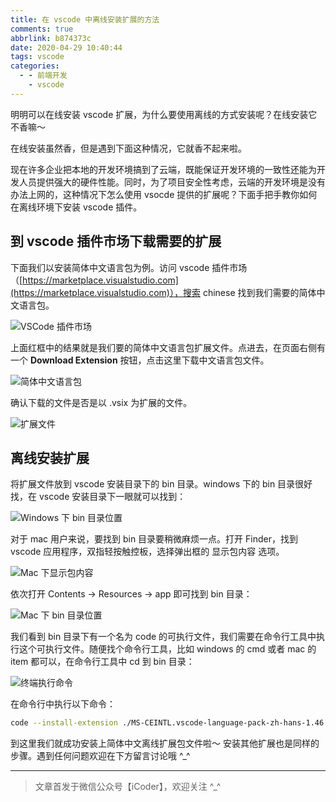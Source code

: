 ```yaml
---
title: 在 vscode 中离线安装扩展的方法
comments: true
abbrlink: b874373c
date: 2020-04-29 10:40:44
tags: vscode
categories:
  - - 前端开发
    - vscode
---
```


明明可以在线安装 vscode 扩展，为什么要使用离线的方式安装呢？在线安装它不香嘛～

在线安装虽然香，但是遇到下面这种情况，它就香不起来啦。

<!-- more -->

现在许多企业把本地的开发环境搞到了云端，既能保证开发环境的一致性还能为开发人员提供强大的硬件性能。同时，为了项目安全性考虑，云端的开发环境是没有办法上网的，这种情况下怎么使用 vsocde 提供的扩展呢？下面手把手教你如何在离线环境下安装 vscode 插件。

## 到 vscode 插件市场下载需要的扩展

下面我们以安装简体中文语言包为例。访问 vscode 插件市场（[https://marketplace.visualstudio.com](https://marketplace.visualstudio.com)），搜索 chinese 找到我们需要的简体中文语言包。

![VSCode 插件市场](https://i.loli.net/2020/06/05/3PMAIxut5jGFJmn.png)

上面红框中的结果就是我们要的简体中文语言包扩展文件。点进去，在页面右侧有一个 **Download Extension** 按钮，点击这里下载中文语言包文件。

![简体中文语言包](https://i.loli.net/2020/06/05/c3IzVuEWLvtjpOD.jpg)

确认下载的文件是否是以 .vsix 为扩展的文件。

![扩展文件](https://i.loli.net/2020/06/05/wqUxcoQNrVhGjuR.png)

## 离线安装扩展

将扩展文件放到 vscode 安装目录下的 bin 目录。windows 下的 bin 目录很好找，在 vscode 安装目录下一眼就可以找到：

![Windows 下 bin 目录位置](https://i.loli.net/2020/06/05/hw9AdX5Lsex83yQ.png)

对于 mac 用户来说，要找到 bin 目录要稍微麻烦一点。打开 Finder，找到 vscode 应用程序，双指轻按触控板，选择弹出框的 显示包内容 选项。

![Mac 下显示包内容](https://i.loli.net/2020/06/05/fW6Y3eXvyBxpcqE.png)

依次打开 Contents -> Resources -> app 即可找到 bin 目录：

![Mac 下 bin 目录位置](https://i.loli.net/2020/06/05/FcqagUehb13zJGl.png)

我们看到 bin 目录下有一个名为 code 的可执行文件，我们需要在命令行工具中执行这个可执行文件。随便找个命令行工具，比如 windows 的 cmd 或者 mac 的 item 都可以，在命令行工具中 cd 到 bin 目录：

![终端执行命令](https://i.loli.net/2020/06/05/irqcvsBgH1aItw2.png)

在命令行中执行以下命令：

``` bash
code --install-extension ./MS-CEINTL.vscode-language-pack-zh-hans-1.46.0.vsix
```

到这里我们就成功安装上简体中文离线扩展包文件啦～ 安装其他扩展也是同样的步骤。遇到任何问题欢迎在下方留言讨论哦 ^_^

----

> 文章首发于微信公众号【iCoder】，欢迎关注 ^_^
